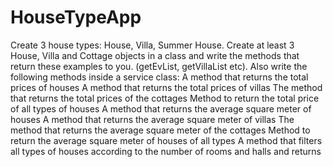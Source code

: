 # HouseTypeApp
 
Create 3 house types: House, Villa, Summer House.
Create at least 3 House, Villa and Cottage objects in a class and write the methods that return these examples to you. (getEvList, getVillaList etc).
Also write the following methods inside a service class:
A method that returns the total prices of houses
A method that returns the total prices of villas
The method that returns the total prices of the cottages
Method to return the total price of all types of houses
A method that returns the average square meter of houses
A method that returns the average square meter of villas
The method that returns the average square meter of the cottages
Method to return the average square meter of houses of all types
A method that filters all types of houses according to the number of rooms and halls and returns
